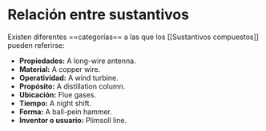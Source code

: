 # Relación entre sustantivos

Existen diferentes ==categorías== a las que los [[Sustantivos compuestos]] pueden referirse:

- **Propiedades:** A long-wire antenna.
- **Material:** A copper wire.
- **Operatividad:** A wind turbine.
- **Propósito:** A distillation column.
- **Ubicación:** Flue gases.
- **Tiempo:** A night shift.
- **Forma:** A ball-pein hammer.
- **Inventor o usuario:** Plimsoll line.
